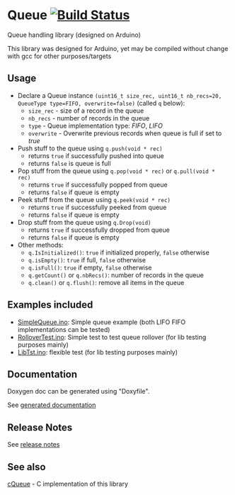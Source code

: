 # Queue [![Build Status](https://travis-ci.org/SMFSW/Queue.svg?branch=master)](https://travis-ci.org/SMFSW/Queue)

Queue handling library (designed on Arduino)

This library was designed for Arduino, yet may be compiled without change with gcc for other purposes/targets

## Usage

- Declare a Queue instance `(uint16_t size_rec, uint16_t nb_recs=20, QueueType type=FIFO, overwrite=false)` (called `q` below):
  - `size_rec` - size of a record in the queue
  - `nb_recs` - number of records in the queue
  - `type` - Queue implementation type: _FIFO_, _LIFO_
  - `overwrite` - Overwrite previous records when queue is full if set to _true_
- Push stuff to the queue using `q.push(void * rec)`
  - returns `true` if successfully pushed into queue
  - returns `false` is queue is full
- Pop stuff from the queue using `q.pop(void * rec)` or `q.pull(void * rec)`
  - returns `true` if successfully popped from queue
  - returns `false` if queue is empty
- Peek stuff from the queue using `q.peek(void * rec)`
  - returns `true` if successfully peeked from queue
  - returns `false` if queue is empty
- Drop stuff from the queue using `q.Drop(void)`
  - returns `true` if successfully dropped from queue
  - returns `false` if queue is empty
- Other methods:
  - `q.IsInitialized()`: `true` if initialized properly, `false` otherwise
  - `q.isEmpty()`: `true` if full, `false` otherwise
  - `q.isFull()`: `true` if empty, `false` otherwise
  - `q.getCount()` or `q.nbRecs()`: number of records in the queue
  - `q.clean()` or `q.flush()`: remove all items in the queue

## Examples included

- [SimpleQueue.ino](examples/SimpleQueue/SimpleQueue.ino): Simple queue example (both LIFO FIFO implementations can be tested)
- [RolloverTest.ino](examples/RolloverTest/RolloverTest.ino): Simple test to test queue rollover (for lib testing purposes mainly)
- [LibTst.ino](examples/LibTst/LibTst.ino): flexible test (for lib testing purposes mainly)

## Documentation

Doxygen doc can be generated using "Doxyfile".

See [generated documentation](https://smfsw.github.io/Queue/)

## Release Notes

See [release notes](./ReleaseNotes.md)

## See also

[cQueue](https://github.com/SMFSW/cQueue/) - C implementation of this library
